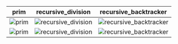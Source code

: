| prim | recursive_division | recursive_backtracker |
| :----: | :----: | :----: |
|![prim](img/prim.gif)|![recursive_division](img/recursive_division.gif)|![recursive_backtracker](img/recursive_backtracker.gif)|
|![prim](img/prim.png)|![recursive_division](img/recursive_division.png)|![recursive_backtracker](img/recursive_backtracker.png)|
